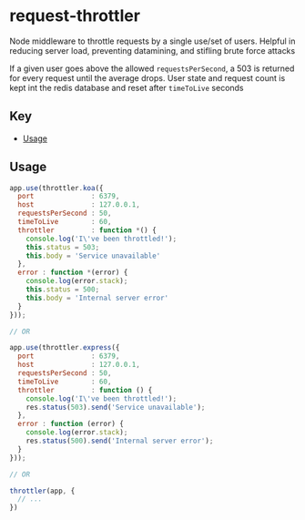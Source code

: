 # request-throttler

Node middleware to throttle requests by a single use/set of users. Helpful in reducing server load, preventing datamining, and stifling brute force attacks

If a given user goes above the allowed `requestsPerSecond`, a 503 is returned for every request until the average drops. User state and request count is kept int the redis database and reset after `timeToLive` seconds

## Key

- [Usage](#usage)

## Usage

```javascript
app.use(throttler.koa({
  port              : 6379,
  host              : 127.0.0.1,
  requestsPerSecond : 50,
  timeToLive        : 60,
  throttler         : function *() {
    console.log('I\'ve been throttled!');
    this.status = 503;
    this.body = 'Service unavailable'
  },
  error : function *(error) {
    console.log(error.stack);
    this.status = 500;
    this.body = 'Internal server error'  
  }
}));

// OR

app.use(throttler.express({
  port              : 6379,
  host              : 127.0.0.1,
  requestsPerSecond : 50,
  timeToLive        : 60,
  throttler         : function () {
    console.log('I\'ve been throttled!');
    res.status(503).send('Service unavailable');
  },
  error : function (error) {
    console.log(error.stack);
    res.status(500).send('Internal server error');
  }
}));

// OR

throttler(app, {
  // ...
})
```
